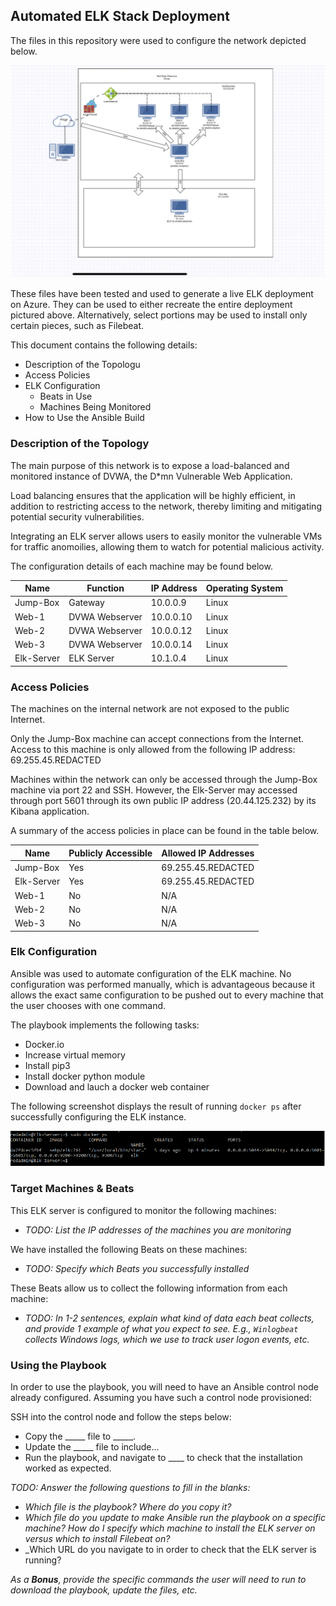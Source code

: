 ## Automated ELK Stack Deployment

The files in this repository were used to configure the network depicted below.

![image](https://github.com/zacharycook1600/CS-Bootcamp-Project1/blob/main/Network%20Diagram.png)

These files have been tested and used to generate a live ELK deployment on Azure. They can be used to either recreate the entire deployment pictured above. Alternatively, select portions may be used to install only certain pieces, such as Filebeat.


This document contains the following details:
- Description of the Topologu
- Access Policies
- ELK Configuration
  - Beats in Use
  - Machines Being Monitored
- How to Use the Ansible Build


### Description of the Topology

The main purpose of this network is to expose a load-balanced and monitored instance of DVWA, the D*mn Vulnerable Web Application.

Load balancing ensures that the application will be highly efficient, in addition to restricting access to the network, thereby limiting and mitigating potential security vulnerabilities.


Integrating an ELK server allows users to easily monitor the vulnerable VMs for traffic anomoilies, allowing them to watch for potential malicious activity.


The configuration details of each machine may be found below.


| Name       | Function       | IP Address | Operating System |
|------------|----------------|------------|------------------|
| Jump-Box   | Gateway        | 10.0.0.9   | Linux            |
| Web-1      | DVWA Webserver | 10.0.0.10  | Linux            |
| Web-2      | DVWA Webserver | 10.0.0.12  | Linux            |
| Web-3      | DVWA Webserver | 10.0.0.14  | Linux            |
| Elk-Server | ELK Server     | 10.1.0.4   | Linux            |

### Access Policies

The machines on the internal network are not exposed to the public Internet. 

Only the Jump-Box machine can accept connections from the Internet. Access to this machine is only allowed from the following IP address: 69.255.45.REDACTED

Machines within the network can only be accessed through the Jump-Box machine via port 22 and SSH. However, the Elk-Server may accessed through port 5601 through its own public IP address (20.44.125.232) by its Kibana application.

A summary of the access policies in place can be found in the table below.

| Name       | Publicly Accessible | Allowed IP Addresses |
|------------|---------------------|----------------------|
| Jump-Box   | Yes                 | 69.255.45.REDACTED   |
| Elk-Server | Yes                 | 69.255.45.REDACTED   |
| Web-1      | No                  | N/A                  |
| Web-2      | No                  | N/A                  |
| Web-3      | No                  | N/A                  |

### Elk Configuration

Ansible was used to automate configuration of the ELK machine. No configuration was performed manually, which is advantageous because it allows the exact same configuration to be pushed out to every machine that the user chooses with one command.


The playbook implements the following tasks:
- Docker.io
- Increase virtual memory
- Install pip3
- Install docker python module
- Download and lauch a docker web container

The following screenshot displays the result of running `docker ps` after successfully configuring the ELK instance.

![image](https://github.com/zacharycook1600/CS-Bootcamp-Project1/blob/main/docker%20ps.PNG)

### Target Machines & Beats
This ELK server is configured to monitor the following machines:
- _TODO: List the IP addresses of the machines you are monitoring_

We have installed the following Beats on these machines:
- _TODO: Specify which Beats you successfully installed_

These Beats allow us to collect the following information from each machine:
- _TODO: In 1-2 sentences, explain what kind of data each beat collects, and provide 1 example of what you expect to see. E.g., `Winlogbeat` collects Windows logs, which we use to track user logon events, etc._

### Using the Playbook
In order to use the playbook, you will need to have an Ansible control node already configured. Assuming you have such a control node provisioned: 

SSH into the control node and follow the steps below:
- Copy the _____ file to _____.
- Update the _____ file to include...
- Run the playbook, and navigate to ____ to check that the installation worked as expected.

_TODO: Answer the following questions to fill in the blanks:_
- _Which file is the playbook? Where do you copy it?_
- _Which file do you update to make Ansible run the playbook on a specific machine? How do I specify which machine to install the ELK server on versus which to install Filebeat on?_
- _Which URL do you navigate to in order to check that the ELK server is running?

_As a **Bonus**, provide the specific commands the user will need to run to download the playbook, update the files, etc._
